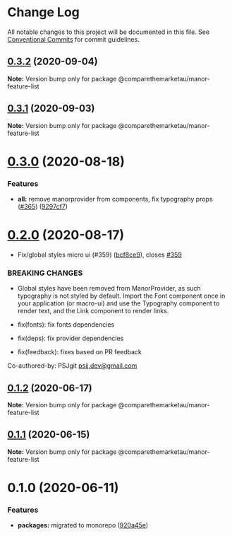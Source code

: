 # Change Log

All notable changes to this project will be documented in this file.
See [Conventional Commits](https://conventionalcommits.org) for commit guidelines.

## [0.3.2](https://github.com/comparethemarketau/manor-react/compare/@comparethemarketau/manor-feature-list@0.3.1...@comparethemarketau/manor-feature-list@0.3.2) (2020-09-04)

**Note:** Version bump only for package @comparethemarketau/manor-feature-list





## [0.3.1](https://github.com/comparethemarketau/manor-react/compare/@comparethemarketau/manor-feature-list@0.3.0...@comparethemarketau/manor-feature-list@0.3.1) (2020-09-03)

**Note:** Version bump only for package @comparethemarketau/manor-feature-list





# [0.3.0](https://github.com/comparethemarketau/manor-react/compare/@comparethemarketau/manor-feature-list@0.2.0...@comparethemarketau/manor-feature-list@0.3.0) (2020-08-18)


### Features

* **all:** remove manorprovider from components, fix typography props ([#365](https://github.com/comparethemarketau/manor-react/issues/365)) ([9297cf7](https://github.com/comparethemarketau/manor-react/commit/9297cf72e8a7fe8762ec0dadf07d026aa88cbb44))





# [0.2.0](https://github.com/comparethemarketau/manor-react/compare/@comparethemarketau/manor-feature-list@0.1.2...@comparethemarketau/manor-feature-list@0.2.0) (2020-08-17)


* Fix/global styles micro ui (#359) ([bcf8ce9](https://github.com/comparethemarketau/manor-react/commit/bcf8ce92ba170a51113a4022728da22f47a6a768)), closes [#359](https://github.com/comparethemarketau/manor-react/issues/359)


### BREAKING CHANGES

* Global styles have been removed from ManorProvider, as such typography is not
styled by default. Import the Font component once in your application (or macro-ui) and use the
Typography component to render text, and the Link component to render links.

* fix(fonts): fix fonts dependencies

* fix(deps): fix provider dependencies

* fix(feedback): fixes based on PR feedback

Co-authored-by: PSJgit <psjj.dev@gmail.com>





## [0.1.2](https://github.com/comparethemarketau/manor-react/compare/@comparethemarketau/manor-feature-list@0.1.1...@comparethemarketau/manor-feature-list@0.1.2) (2020-06-17)

**Note:** Version bump only for package @comparethemarketau/manor-feature-list





## [0.1.1](https://github.com/comparethemarketau/manor-react/compare/@comparethemarketau/manor-feature-list@0.1.0...@comparethemarketau/manor-feature-list@0.1.1) (2020-06-15)

**Note:** Version bump only for package @comparethemarketau/manor-feature-list





# 0.1.0 (2020-06-11)


### Features

* **packages:** migrated to monorepo ([920a45e](https://github.com/comparethemarketau/manor-react/commit/920a45ec4b40a19de32f39f29693cbe1b1f314ae))
